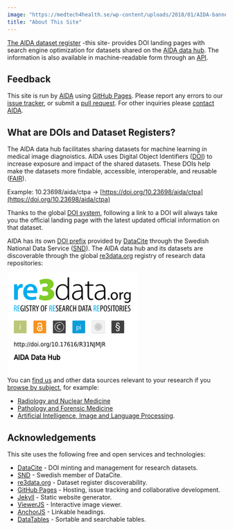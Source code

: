 ```yaml
---
image: "https://medtech4health.se/wp-content/uploads/2018/01/AIDA-banner-smal.jpg"
title: "About This Site"
---
```

[The AIDA dataset register](https://datasets.aida.medtech4health.se) -this site-
provides DOI landing pages with search engine optimization for
datasets shared on the [AIDA data hub](https://medtech4health.se/aida/datahub/).
The information is also available in machine-readable form through an [API](api/).

## Feedback
This site is run by [AIDA](https://medtech4health.se/aida-overview/) using
[GitHub Pages](https://pages.github.com/).
Please report any errors to our
[issue tracker](https://github.com/aida-doi-repository/aida-doi-repository.github.io/issues),
or submit a [pull request](https://github.com/aida-doi-repository/aida-doi-repository.github.io/pulls).
For other inquiries please [contact AIDA](https://medtech4health.se/aida/organisation/).

## What are DOIs and Dataset Registers?
The AIDA data hub facilitates sharing datasets for machine learning in medical
image diagnoistics. AIDA uses
Digital Object Identifiers ([DOI](https://www.doi.org/)) to increase exposure
and impact of the shared datasets. These DOIs help make the datasets more findable,
accessible, interoperable, and reusable ([FAIR](https://www.go-fair.org/)).

Example: 10.23698/aida/ctpa &rarr;
[https://doi.org/10.23698/aida/ctpa](https://doi.org/10.23698/aida/ctpa)

Thanks to the global [DOI system](https://doi.org/), following a link to a DOI
will always take you the official landing page with the latest updated official
information on that dataset.

AIDA has its own [DOI prefix](https://search.datacite.org/works?query=snd.aida)
provided by [DataCite](https://datacite.org) through the
Swedish National Data Service ([SND](https://snd.gu.se/en)).
The AIDA data hub and its datasets are discoverable through the global
[re3data.org](https://www.re3data.org) registry of research data repositories:

<a href="https://www.re3data.org/repository/r3d100013031">
  <img src="/assets/images/badges/re3data-large.png" style="margin-bottom: -2em;">
</a>

You can [find us](https://www.re3data.org/repository/r3d100013031) and other
data sources relevant to your research if you
[browse by subject](https://www.re3data.org/browse/by-subject/), for example:

* [Radiology and Nuclear Medicine](https://www.re3data.org/search?query=&subjects%5B%5D=20530%20Radiology%20and%20Nuclear%20Medicine)
* [Pathology and Forensic Medicine](https://www.re3data.org/search?query=&subjects%5B%5D=20506%20Pathology%20and%20Forensic%20Medicine)
* [Artificial Intelligence, Image and Language Processing](https://www.re3data.org/search?subjects[]=40904%20Artificial%20Intelligence,%20Image%20and%20Language%20Processing).

## Acknowledgements
This site uses the following free and open services and technologies:

* [DataCite](https://datacite.org) - DOI minting and management for research datasets.
* [SND](https://snd.gu.se/en) - Swedish member of DataCite.
* [re3data.org](https://www.re3data.org) - Dataset register discoverability.
* [GitHub Pages](https://pages.github.com/) - Hosting, issue tracking and collaborative development.
* [Jekyll](https://jekyllrb.com/) - Static website generator.
* [ViewerJS](https://viewerjs.org/) - Interactive image viewer.
* [AnchorJS](https://www.bryanbraun.com/anchorjs/) - Linkable headings.
* [DataTables](https://datatables.net/) - Sortable and searchable tables.
